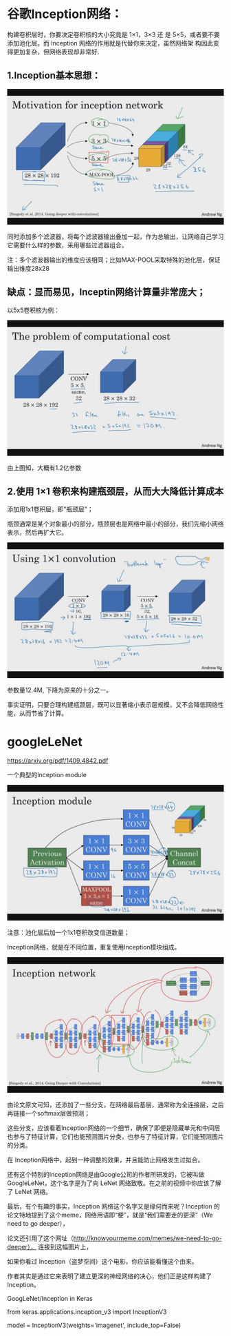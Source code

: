 # 谷歌Inception网络：

构建卷积层时，你要决定卷积核的大小究竟是 1×1，3×3 还 是 5×5，或者要不要添加池化层。而 Inception 网络的作用就是代替你来决定，虽然网络架
构因此变得更加复杂，但网络表现却非常好.

## 1.Inception基本思想：

![](./in01.jpg)

同时添加多个滤波器，将每个滤波器输出叠加一起，作为总输出，让网络自己学习它需要什么样的参数，采用哪些过滤器组合。

注：多个滤波器输出的维度应该相同；比如MAX-POOL采取特殊的池化层，保证输出维度28x28

## 缺点：显而易见，Inceptin网络计算量非常庞大；

以5x5卷积核为例：

![](./in02.jpg)

由上图知，大概有1.2亿参数

## 2.使用 1×1 卷积来构建瓶颈层，从而大大降低计算成本

添加用1x1卷积层，即"瓶颈层"；

瓶颈通常是某个对象最小的部分，瓶颈层也是网络中最小的部分，我们先缩小网络表示，然后再扩大它。

![](./in03.jpg)

参数量12.4M, 下降为原来的十分之一。

事实证明，只要合理构建瓶颈层，既可以显著缩小表示层规模，又不会降低网络性能，从而节省了计算。

# googleLeNet

https://arxiv.org/pdf/1409.4842.pdf

一个典型的Inception module

![](./inception20.jpg)

注意：池化层后加一个1x1卷积改变信道数量；

Inception网络，就是在不同位置，重复使用Inception模块组成。

![](./inception22.jpg)

由论文原文可知，还添加了一些分支，在网络最后基层，通常称为全连接层，之后再链接一个softmax层做预测；

这些分支，应该看着Inception网络的一个细节，确保了即便是隐藏单元和中间层也参与了特征计算，它们也能预测图片分类，也参与了特征计算，它们能预测图片的分类。

在 Inception网络中，起到一种调整的效果，并且能防止网络发生过拟合。

还有这个特别的Inception网络是由Google公司的作者所研发的，它被叫做GoogleLeNet，这个名字是为了向 LeNet 网络致敬。在之前的视频中你应该了解了 LeNet 网络。

最后，有个有趣的事实，Inception 网络这个名字又是缘何而来呢？Inception 的论文特地提到了这个meme，网络用语即“梗”，就是“我们需要走的更深”（We need to go deeper），

论文还引用了这个网址（http://knowyourmeme.com/memes/we-need-to-go-deeper），
连接到这幅图片上，

如果你看过 Inception（盗梦空间）这个电影，你应该能看懂这个由来。

作者其实是通过它来表明了建立更深的神经网络的决心，他们正是这样构建了 Inception。

GoogLeNet/Inception in Keras

from keras.applications.inception_v3 import InceptionV3

model = InceptionV3(weights='imagenet', include_top=False)


```python

```

